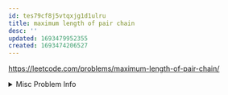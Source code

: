 ```yaml
---
id: tes79cf8j5vtqxjg1d1ulru
title: maximum length of pair chain
desc: ''
updated: 1693479952355
created: 1693474206527
---
```


https://leetcode.com/problems/maximum-length-of-pair-chain/



<details>
<summary>Misc Problem Info</summary>

`Difficulty: Medium`  
`Tags:` [[ADP related to greedy]], [[adp related to intervals]]

</details>
